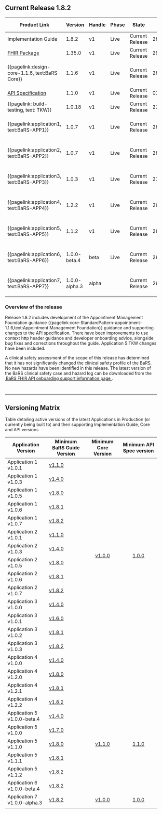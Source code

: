 ## Current Release 1.8.2

Product Link           | Version | Handle  | Phase    | State           | Release Date | Stability  | Change Log Link
-----------------------|---------|---------|----------|-----------------|--------------|------------|-----------------
Implementation Guide   | 1.8.2   | v1      | Live     | Current Release | 26/11/2024  | Stable     |{{pagelink:trn-General}}
[FHIR Package](https://simplifier.net/packages/uk.nhsdigital.bars.r4/1.35.0) | 1.35.0| v1      | Live     | Current Release | 29/08/2024  | Stable     |
{{pagelink:design-core-1.1.6, text:BaRS Core}}              | 1.1.6   | v1      | Live     | Current Release | 26/11/2024   | Stable     |{{pagelink:trn-core, text: BaRS Core Change Log}}
[API Specification](https://digital.nhs.uk/developer/api-catalogue/booking-and-referral-fhir/v1_1_0)    | 1.1.0   | v1      | Live     | Current Release | 01/04/2023   | Stable     |{{pagelink:trn-api}}
{{pagelink: build-testing, text: TKW}}  | 1.0.18   | v1      | Live     | Current Release | 27/11/2024   | Stable     |{{pagelink:trn-tkw}}
{{pagelink:application1, text:BaRS-APP1}}   | 1.0.7   | v1      | Live     | Current Release | 26/11/2024   | Stable     |{{pagelink:trn-app1,text:BaRS APP1 Change Log}}
{{pagelink:application2, text:BaRS-APP2}}   | 1.0.7   | v1      | Live     | Current Release | 26/11/2024   | Stable     |{{pagelink:trn-app2,text:BaRS APP2 Change Log}}
{{pagelink:application3, text:BaRS-APP3}}   | 1.0.3   | v1      | Live     | Current Release | 21/05/2024   | Stable |{{pagelink:trn-app3,text:BaRS APP3 Change Log}}
{{pagelink:application4, text:BaRS-APP4}}   | 1.2.2   | v1      | Live     | Current Release | 26/11/2024   | Stable |{{pagelink:trn-app4,text:BaRS APP4 Change Log}}
{{pagelink:application5, text:BaRS-APP5}}   | 1.1.2   | v1      | Live     | Current Release | 26/11/2024   | Stable |{{pagelink:trn-app5,text:BaRS APP5 Change Log}}
{{pagelink:application6, text:BaRS-APP6}}   | 1.0.0-beta.4 | beta      | Live     | Current Release | 26/11/2024   | Pre-Release |{{pagelink:trn-app6,text:BaRS APP6 Change Log}}
{{pagelink:application7, text:BaRS-APP7}}   | 1.0.0-alpha.3 | alpha      |      | Current Release | 26/11/2024  | Pre-Release |{{pagelink:trn-app7,text:BaRS APP7 Change Log}}



### Overview of the release

Release 1.8.2 includes development of the Appointment Management Foundation guidance {{pagelink:core-StandardPattern-appointment-1.1.6,text:Appointment Management Foundation}} guidance and supporting changes to the API specification.
There have been improvements to use context http header guidance and developer onboarding advice, alongside bug fixes and corrections throughout the guide. Application 5 TKW changes have been included.
 
A clinical safety assessment of the scope of this release has determined that it has not significantly changed the clinical safety profile of the BaRS. No new hazards have been identified in this release. The latest version of the BaRS clinical safety case and hazard log can be downloaded from the <a href= "https://digital.nhs.uk/developer/api-catalogue/booking-and-referral-fhir/onboarding-support-information#hazard-log-and-clinical-safety-case-report-cscr-" target="_blank"> BaRS FHIR API onboarding support information page </a>.

<br>
<hr>

## Versioning Matrix

Table detailing active versions of the latest Applications in Production (or currently being built to) and their supporting Implementation Guide, Core and API versions

<table>
<thead>
	<tr>
		<th data-no-sort="">Application Version</th>
		<th data-no-sort="">Minimum BaRS Guide Version</th>
		<th data-no-sort="">Minimum Core Version</th>
		<th data-no-sort="">Minimum API Spec version</th>
	</tr>
</thead>
<tbody>
	<tr>
		<td>Application 1 v1.0.1</td>
		<td><a href="https://simplifier.net/guide/nhsbookingandreferralstandard/home?version=1.1.0" target="_blank">v1.1.0</a></td>
		<td rowspan=14 style="text-align: center; vertical-align: middle;"><a href="https://simplifier.net/guide/nhsbookingandreferralstandard/Home/Design/BaRS-Core?version=1.0.0" target="_blank">v1.0.0</a></td>
		<td rowspan=14 style="text-align: center; vertical-align: middle;"><a href="https://digital.nhs.uk/developer/api-catalogue/booking-and-referral-fhir/v1_0_0" target="_blank">1.0.0</a></td>		
	</tr>
	<tr>
		<td>Application 1 v1.0.3</td>
		<td><a href="https://simplifier.net/guide/nhsbookingandreferralstandard/home?version=1.4.0" target="_blank">v1.4.0</a></td>
	</tr>
	<tr>
		<td>Application 1 v1.0.5</td>
		<td><a href="https://simplifier.net/guide/nhsbookingandreferralstandard/home?version=1.8.0" target="_blank">v1.8.0</a></td>
	</tr>
	<tr>
		<td>Application 1 v1.0.6</td>
		<td><a href="https://simplifier.net/guide/nhsbookingandreferralstandard/home?version=1.8.1" target="_blank">v1.8.1</a></td>
	</tr>
	<tr>
		<td>Application 1 v1.0.7</td>
		<td><a href="https://simplifier.net/guide/nhsbookingandreferralstandard/home?version=1.8.2" target="_blank">v1.8.2</a></td>
	</tr>
	<tr>
		<td>Application 2 v1.0.1</td>
		<td><a href="https://simplifier.net/guide/nhsbookingandreferralstandard/home?version=1.1.0" target="_blank">v1.1.0</a></td>
	</tr>
	<tr>
		<td>Application 2 v1.0.3</td>
		<td><a href="https://simplifier.net/guide/nhsbookingandreferralstandard/home?version=1.4.0" target="_blank">v1.4.0</a></td>
	</tr>
	<tr>
		<td>Application 2 v1.0.5</td>
		<td><a href="https://simplifier.net/guide/nhsbookingandreferralstandard/home?version=1.8.0" target="_blank">v1.8.0</a></td>
	</tr>
	<tr>
		<td>Application 2 v1.0.6</td>
		<td><a href="https://simplifier.net/guide/nhsbookingandreferralstandard/home?version=1.8.1" target="_blank">v1.8.1</a></td>
	</tr>
	<tr>
		<td>Application 2 v1.0.7</td>
		<td><a href="https://simplifier.net/guide/nhsbookingandreferralstandard/home?version=1.8.2" target="_blank">v1.8.2</a></td>
	</tr>
	<tr>
		<td>Application 3 v1.0.0</td>
		<td><a href="https://simplifier.net/guide/nhsbookingandreferralstandard/home?version=1.4.0" target="_blank">v1.4.0</a></td>
	</tr>
	<tr>
		<td>Application 3 v1.0.1</td>
		<td><a href="https://simplifier.net/guide/nhsbookingandreferralstandard/home?version=1.6.0" target="_blank">v1.6.0</a></td>
	</tr>
	<tr>
		<td>Application 3 v1.0.2</td>
		<td><a href="https://simplifier.net/guide/nhsbookingandreferralstandard/home?version=1.6.0" target="_blank">v1.8.1</a></td>
	</tr>
	<tr>
		<td>Application 3 v1.0.3</td>
		<td><a href="https://simplifier.net/guide/nhsbookingandreferralstandard/home?version=1.8.2" target="_blank">v1.8.2</a></td>
	</tr>
	<tr>
		<td>Application 4 v1.0.0</td>
		<td><a href="https://simplifier.net/guide/nhsbookingandreferralstandard/home?version=1.4.0" target="_blank">v1.4.0</a></td>
	</tr>
	<tr>
		<td>Application 4 v1.2.0</td>
		<td><a href="https://simplifier.net/guide/nhsbookingandreferralstandard/home?version=1.8.0" target="_blank">v1.8.0</a></td>
	</tr>
	<tr>
		<td>Application 4 v1.2.1</td>
		<td><a href="https://simplifier.net/guide/nhsbookingandreferralstandard/home?version=1.8.0" target="_blank">v1.8.1</a></td>
	</tr>
	<tr>
		<td>Application 4 v1.2.2</td>
		<td><a href="https://simplifier.net/guide/nhsbookingandreferralstandard/home?version=1.8.2" target="_blank">v1.8.2</a></td>
	</tr>
	<tr>
		<td>Application 5 v1.0.0-beta.4</td>
		<td><a href="https://simplifier.net/guide/nhsbookingandreferralstandard/home?version=1.4.0" target="_blank">v1.4.0</a></td>
		<td rowspan=5 style="text-align: center; vertical-align: middle;"><a href="https://simplifier.net/guide/nhsbookingandreferralstandard/Home/Core/End-to-end-workflow?version=1.4.0" target="_blank">v1.1.0</a></td>
		<td rowspan=5 style="text-align: center; vertical-align: middle;"><a href="https://digital.nhs.uk/developer/api-catalogue/booking-and-referral-fhir/v1_1_0" target="_blank">1.1.0</a></td>
	</tr>
	<tr>
		<td>Application 5 v1.0.0</td>
		<td><a href="https://simplifier.net/guide/nhsbookingandreferralstandard/home?version=1.7.0" target="_blank">v1.7.0</a></td>
	</tr>
	<tr>
		<td>Application 5 v1.1.0</td>
		<td><a href="https://simplifier.net/guide/nhsbookingandreferralstandard/home?version=1.8.0" target="_blank">v1.8.0</a></td>
	</tr>
	<tr>
		<td>Application 5 v1.1.1</td>
		<td><a href="https://simplifier.net/guide/nhsbookingandreferralstandard/home?version=1.8.0" target="_blank">v1.8.1</a></td>
	</tr>
	<tr>
		<td>Application 5 v1.1.2</td>
		<td><a href="https://simplifier.net/guide/nhsbookingandreferralstandard/home?version=1.8.2" target="_blank">v1.8.2</a></td>
	</tr>
	<tr>
		<td>Application 6 v1.0.0-beta.4</td>
		<td><a href="https://simplifier.net/guide/nhsbookingandreferralstandard/home?version=1.8.2" target="_blank">v1.8.2</a></td>
	</tr>
	<tr>
		<td>Application 7 v1.0.0-alpha.3</td>
		<td><a href="https://simplifier.net/guide/nhsbookingandreferralstandard/home?version=1.8.2" target="_blank">v1.8.2</a></td>
		<td rowspan=1 style="text-align: center; vertical-align: middle;"><a href="https://simplifier.net/guide/nhsbookingandreferralstandard/Home/Design/BaRS-Core?version=1.0.0" target="_blank">v1.0.0</a></td>
		<td rowspan=1 style="text-align: center; vertical-align: middle;"><a href="https://digital.nhs.uk/developer/api-catalogue/booking-and-referral-fhir/v1_0_0" target="_blank">1.0.0</a></td>
	</tr>
	<tr>
		<td></td>
		<td></td>
		<td></td>
		<td></td>
	</tr>
</tbody>
</table>


